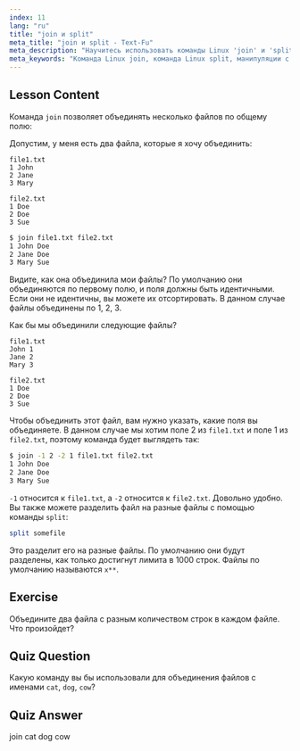 ```yaml
---
index: 11
lang: "ru"
title: "join и split"
meta_title: "join и split - Text-Fu"
meta_description: "Научитесь использовать команды Linux 'join' и 'split' для манипуляций с файлами. Поймите, как объединять файлы по общим полям и эффективно разделять большие файлы. Получите практические примеры и советы."
meta_keywords: "Команда Linux join, команда Linux split, манипуляции с файлами, учебник по Linux, командная строка, Linux для начинающих, руководство по Linux"
---
```


## Lesson Content

Команда `join` позволяет объединять несколько файлов по общему полю:

Допустим, у меня есть два файла, которые я хочу объединить:

```plaintext
file1.txt
1 John
2 Jane
3 Mary

file2.txt
1 Doe
2 Doe
3 Sue
```

```bash
$ join file1.txt file2.txt
1 John Doe
2 Jane Doe
3 Mary Sue
```

Видите, как она объединила мои файлы? По умолчанию они объединяются по первому полю, и поля должны быть идентичными. Если они не идентичны, вы можете их отсортировать. В данном случае файлы объединены по 1, 2, 3.

Как бы мы объединили следующие файлы?

```plaintext
file1.txt
John 1
Jane 2
Mary 3

file2.txt
1 Doe
2 Doe
3 Sue
```

Чтобы объединить этот файл, вам нужно указать, какие поля вы объединяете. В данном случае мы хотим поле 2 из `file1.txt` и поле 1 из `file2.txt`, поэтому команда будет выглядеть так:

```bash
$ join -1 2 -2 1 file1.txt file2.txt
1 John Doe
2 Jane Doe
3 Mary Sue
```

`-1` относится к `file1.txt`, а `-2` относится к `file2.txt`. Довольно удобно. Вы также можете разделить файл на разные файлы с помощью команды `split`:

```bash
split somefile
```

Это разделит его на разные файлы. По умолчанию они будут разделены, как только достигнут лимита в 1000 строк. Файлы по умолчанию называются `x**`.

## Exercise

Объедините два файла с разным количеством строк в каждом файле. Что произойдет?

## Quiz Question

Какую команду вы бы использовали для объединения файлов с именами `cat`, `dog`, `cow`?

## Quiz Answer

join cat dog cow
